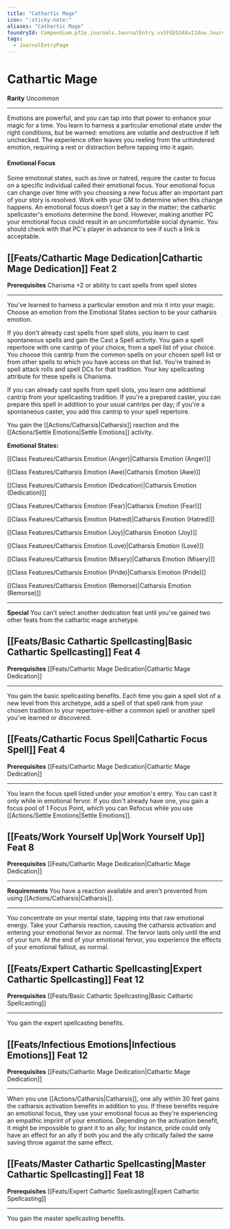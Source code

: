 ```yaml
---
title: "Cathartic Mage"
icon: ":sticky-note:"
aliases: "Cathartic Mage"
foundryId: Compendium.pf2e.journals.JournalEntry.vx5FGEG34AxI2dow.JournalEntryPage.EWiUv3UiR3RHSGlA
tags:
  - JournalEntryPage
---
```


# Cathartic Mage
**Rarity** Uncommon

* * *

Emotions are powerful, and you can tap into that power to enhance your magic for a time. You learn to harness a particular emotional state under the right conditions, but be warned: emotions are volatile and destructive if left unchecked. The experience often leaves you reeling from the unhindered emotion, requiring a rest or distraction before tapping into it again.

#### Emotional Focus

Some emotional states, such as love or hatred, require the caster to focus on a specific individual called their emotional focus. Your emotional focus can change over time with you choosing a new focus after an important part of your story is resolved. Work with your GM to determine when this change happens. An emotional focus doesn't get a say in the matter; the cathartic spellcaster's emotions determine the bond. However, making another PC your emotional focus could result in an uncomfortable social dynamic. You should check with that PC's player in advance to see if such a link is acceptable.

## [[Feats/Cathartic Mage Dedication|Cathartic Mage Dedication]] Feat 2

**Prerequisites** Charisma +2 or ability to cast spells from spell slotes

* * *

You've learned to harness a particular emotion and mix it into your magic. Choose an emotion from the Emotional States section to be your catharsis emotion.

If you don't already cast spells from spell slots, you learn to cast spontaneous spells and gain the Cast a Spell activity. You gain a spell repertoire with one cantrip of your choice, from a spell list of your choice. You choose this cantrip from the common spells on your chosen spell list or from other spells to which you have access on that list. You're trained in spell attack rolls and spell DCs for that tradition. Your key spellcasting attribute for these spells is Charisma.

If you can already cast spells from spell slots, you learn one additional cantrip from your spellcasting tradition. If you're a prepared caster, you can prepare this spell in addition to your usual cantrips per day; if you're a spontaneous caster, you add this cantrip to your spell repertoire.

You gain the [[Actions/Catharsis|Catharsis]] reaction and the [[Actions/Settle Emotions|Settle Emotions]] activity.

**Emotional States:**

[[Class Features/Catharsis Emotion (Anger)|Catharsis Emotion (Anger)]]

[[Class Features/Catharsis Emotion (Awe)|Catharsis Emotion (Awe)]]

[[Class Features/Catharsis Emotion (Dedication)|Catharsis Emotion (Dedication)]]

[[Class Features/Catharsis Emotion (Fear)|Catharsis Emotion (Fear)]]

[[Class Features/Catharsis Emotion (Hatred)|Catharsis Emotion (Hatred)]]

[[Class Features/Catharsis Emotion (Joy)|Catharsis Emotion (Joy)]]

[[Class Features/Catharsis Emotion (Love)|Catharsis Emotion (Love)]]

[[Class Features/Catharsis Emotion (Misery)|Catharsis Emotion (Misery)]]

[[Class Features/Catharsis Emotion (Pride)|Catharsis Emotion (Pride)]]

[[Class Features/Catharsis Emotion (Remorse)|Catharsis Emotion (Remorse)]]

* * *

**Special** You can't select another dedication feat until you've gained two other feats from the cathartic mage archetype.

## [[Feats/Basic Cathartic Spellcasting|Basic Cathartic Spellcasting]] Feat 4

**Prerequisites** [[Feats/Cathartic Mage Dedication|Cathartic Mage Dedication]]

* * *

You gain the basic spellcasting benefits. Each time you gain a spell slot of a new level from this archetype, add a spell of that spell rank from your chosen tradition to your repertoire-either a common spell or another spell you've learned or discovered.

## [[Feats/Cathartic Focus Spell|Cathartic Focus Spell]] Feat 4

**Prerequisites** [[Feats/Cathartic Mage Dedication|Cathartic Mage Dedication]]

* * *

You learn the focus spell listed under your emotion's entry. You can cast it only while in emotional fervor. If you don't already have one, you gain a focus pool of 1 Focus Point, which you can Refocus while you use [[Actions/Settle Emotions|Settle Emotions]].

## [[Feats/Work Yourself Up|Work Yourself Up]] Feat 8

**Prerequisites** [[Feats/Cathartic Mage Dedication|Cathartic Mage Dedication]]

* * *

**Requirements** You have a reaction available and aren't prevented from using [[Actions/Catharsis|Catharsis]].

* * *

You concentrate on your mental state, tapping into that raw emotional energy. Take your Catharsis reaction, causing the catharsis activation and entering your emotional fervor as normal. The fervor lasts only until the end of your turn. At the end of your emotional fervor, you experience the effects of your emotional fallout, as normal.

## [[Feats/Expert Cathartic Spellcasting|Expert Cathartic Spellcasting]] Feat 12

**Prerequisites** [[Feats/Basic Cathartic Spellcasting|Basic Cathartic Spellcasting]]

* * *

You gain the expert spellcasting benefits.

## [[Feats/Infectious Emotions|Infectious Emotions]] Feat 12

**Prerequisites** [[Feats/Cathartic Mage Dedication|Cathartic Mage Dedication]]

* * *

When you use [[Actions/Catharsis|Catharsis]], one ally within 30 feet gains the catharsis activation benefits in addition to you. If these benefits require an emotional focus, they use your emotional focus as they're experiencing an empathic imprint of your emotions. Depending on the activation benefit, it might be impossible to grant it to an ally; for instance, pride could only have an effect for an ally if both you and the ally critically failed the same saving throw against the same effect.

## [[Feats/Master Cathartic Spellcasting|Master Cathartic Spellcasting]] Feat 18

**Prerequisites** [[Feats/Expert Cathartic Spellcasting|Expert Cathartic Spellcasting]]

* * *

You gain the master spellcasting benefits.